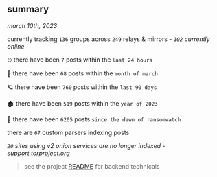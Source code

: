 
## summary
_march 10th, 2023_

currently tracking `136` groups across `249` relays & mirrors - _`102` currently online_

⏲ there have been `7` posts within the `last 24 hours`

🦈 there have been `68` posts within the `month of march`

🪐 there have been `760` posts within the `last 90 days`

🏚 there have been `519` posts within the `year of 2023`

🦕 there have been `6205` posts `since the dawn of ransomwatch`

there are `67` custom parsers indexing posts

_`20` sites using v2 onion services are no longer indexed - [support.torproject.org](https://support.torproject.org/onionservices/v2-deprecation/)_

> see the project [README](https://github.com/joshhighet/ransomwatch#ransomwatch--) for backend technicals
